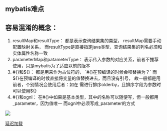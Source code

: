 ## mybatis难点
## 容易混淆的概念：
1. resultMap和resultType：
都是表示查询结果集的类型，
resultMap需要手动配置映射关系，
而resultType是直接指定java类型，查询结果集的列名必须和实体属性名称一致
2. parameterMap和patameterType：
表示传入参数的对应关系，前者不推荐使用，只是mybatis为了适应以前的版本
3. #{}和${}：
都是用来作为占位符的，
`#{}在预编译的时候会呗替换为？`
而${}在预编译的时候直接将变量的值替换进去，而且没有引号，
故一般都是用前者，个别情况会使用后者：如在 需进行排序olderby，且排序字段为参数时可以使用${}
4. #{}和ognl：
在#{}中如果是基本类型，其中的名称可以随便写，但一般都用_parameter，因为值唯一
而ognl中必须写成_parameter的方式


![](http://img.mukewang.com/56fc98c400016e0812800720.jpg)

[延迟加载](http://www.cnblogs.com/selene/p/4631244.html#_label1)
